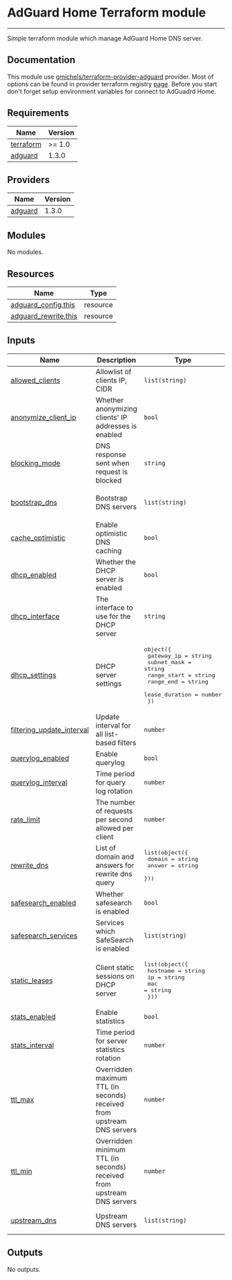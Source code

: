 # AdGuard Home Terraform module
---
Simple terraform module which manage AdGuard Home DNS server.

## Documentation
This module use [gmichels/terraform-provider-adguard](https://github.com/gmichels/terraform-provider-adguard) provider. Most of options can be found in provider terraform registry [page](https://registry.terraform.io/providers/gmichels/adguard/latest/docs). Before you start don't forget setup environment variables for connect to AdGuadrd Home.

## Requirements

| Name | Version |
|------|---------|
| <a name="requirement_terraform"></a> [terraform](#requirement\_terraform) | >= 1.0 |
| <a name="requirement_adguard"></a> [adguard](#requirement\_adguard) | 1.3.0 |

## Providers

| Name | Version |
|------|---------|
| <a name="provider_adguard"></a> [adguard](#provider\_adguard) | 1.3.0 |

## Modules

No modules.

## Resources

| Name | Type |
|------|------|
| [adguard_config.this](https://registry.terraform.io/providers/gmichels/adguard/1.3.0/docs/resources/config) | resource |
| [adguard_rewrite.this](https://registry.terraform.io/providers/gmichels/adguard/1.3.0/docs/resources/rewrite) | resource |

## Inputs

| Name | Description | Type | Default | Required |
|------|-------------|------|---------|:--------:|
| <a name="input_allowed_clients"></a> [allowed\_clients](#input\_allowed\_clients) | Allowlist of clients IP, CIDR | `list(string)` | `null` | no |
| <a name="input_anonymize_client_ip"></a> [anonymize\_client\_ip](#input\_anonymize\_client\_ip) | Whether anonymizing clients' IP addresses is enabled | `bool` | `false` | no |
| <a name="input_blocking_mode"></a> [blocking\_mode](#input\_blocking\_mode) | DNS response sent when request is blocked | `string` | `"default"` | no |
| <a name="input_bootstrap_dns"></a> [bootstrap\_dns](#input\_bootstrap\_dns) | Bootstrap DNS servers | `list(string)` | <pre>[<br/>  "8.8.8.8"<br/>]</pre> | no |
| <a name="input_cache_optimistic"></a> [cache\_optimistic](#input\_cache\_optimistic) | Enable optimistic DNS caching | `bool` | `false` | no |
| <a name="input_dhcp_enabled"></a> [dhcp\_enabled](#input\_dhcp\_enabled) | Whether the DHCP server is enabled | `bool` | `false` | no |
| <a name="input_dhcp_interface"></a> [dhcp\_interface](#input\_dhcp\_interface) | The interface to use for the DHCP server | `string` | `"eth1"` | no |
| <a name="input_dhcp_settings"></a> [dhcp\_settings](#input\_dhcp\_settings) | DHCP server settings | <pre>object({<br/>    gateway_ip     = string<br/>    subnet_mask    = string<br/>    range_start    = string<br/>    range_end      = string<br/>    lease_duration = number<br/>  })</pre> | <pre>{<br/>  "gateway_ip": "10.0.1.1",<br/>  "lease_duration": 7200,<br/>  "range_end": "10.0.1.100",<br/>  "range_start": "10.0.1.90",<br/>  "subnet_mask": "255.255.255.0"<br/>}</pre> | no |
| <a name="input_filtering_update_interval"></a> [filtering\_update\_interval](#input\_filtering\_update\_interval) | Update interval for all list-based filters | `number` | `24` | no |
| <a name="input_querylog_enabled"></a> [querylog\_enabled](#input\_querylog\_enabled) | Enable querylog | `bool` | `true` | no |
| <a name="input_querylog_interval"></a> [querylog\_interval](#input\_querylog\_interval) | Time period for query log rotation | `number` | `24` | no |
| <a name="input_rate_limit"></a> [rate\_limit](#input\_rate\_limit) | The number of requests per second allowed per client | `number` | `20` | no |
| <a name="input_rewrite_dns"></a> [rewrite\_dns](#input\_rewrite\_dns) | List of domain and answers for rewrite dns query | <pre>list(object({<br/>    domain = string<br/>    answer = string<br/>  }))</pre> | `null` | no |
| <a name="input_safesearch_enabled"></a> [safesearch\_enabled](#input\_safesearch\_enabled) | Whether safesearch is enabled | `bool` | `false` | no |
| <a name="input_safesearch_services"></a> [safesearch\_services](#input\_safesearch\_services) | Services which SafeSearch is enabled | `list(string)` | <pre>[<br/>  "google"<br/>]</pre> | no |
| <a name="input_static_leases"></a> [static\_leases](#input\_static\_leases) | Client static sessions on DHCP server | <pre>list(object({<br/>    hostname = string<br/>    ip       = string<br/>    mac      = string<br/>  }))</pre> | `null` | no |
| <a name="input_stats_enabled"></a> [stats\_enabled](#input\_stats\_enabled) | Enable statistics | `bool` | `true` | no |
| <a name="input_stats_interval"></a> [stats\_interval](#input\_stats\_interval) | Time period for server statistics rotation | `number` | `24` | no |
| <a name="input_ttl_max"></a> [ttl\_max](#input\_ttl\_max) | Overridden maximum TTL (in seconds) received from upstream DNS servers | `number` | `0` | no |
| <a name="input_ttl_min"></a> [ttl\_min](#input\_ttl\_min) | Overridden minimum TTL (in seconds) received from upstream DNS servers | `number` | `0` | no |
| <a name="input_upstream_dns"></a> [upstream\_dns](#input\_upstream\_dns) | Upstream DNS servers | `list(string)` | <pre>[<br/>  "https://dns.cloudflare.com/dns-query"<br/>]</pre> | no |

## Outputs

No outputs.
